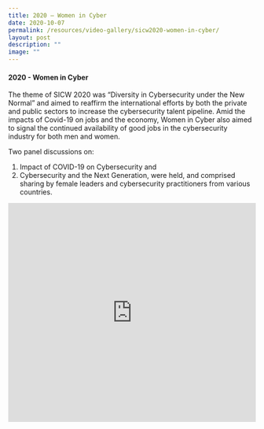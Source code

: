 ```yaml
---
title: 2020 – Women in Cyber
date: 2020-10-07
permalink: /resources/video-gallery/sicw2020-women-in-cyber/
layout: post
description: ""
image: ""
---
```

#### **2020 - Women in Cyber**

The theme of SICW 2020 was “Diversity in Cybersecurity under the New Normal” and aimed to reaffirm the international efforts by both the private and public sectors to increase the cybersecurity talent pipeline. Amid the impacts of Covid-19 on jobs and the economy, Women in Cyber also aimed to signal the continued availability of good jobs in the cybersecurity industry for both men and women. 

Two panel discussions on: 
1. Impact of COVID-19 on Cybersecurity and 
2. Cybersecurity and the Next Generation, were held, and comprised sharing by female leaders and cybersecurity practitioners from various countries.

<iframe allowfullscreen="" allow="accelerometer; autoplay; clipboard-write; encrypted-media; gyroscope; picture-in-picture" title="YouTube video player" src="https://www.youtube.com/embed/-pjyOS6Zh_s" width="100%" height="445" frameborder="0"></iframe>
